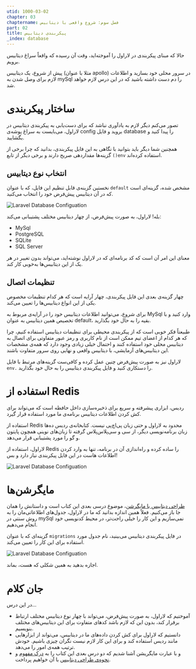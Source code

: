 ```yaml
---
utid: 1000-03-02
chapter: 03
chaptername: فصل سوم: شروع واقعی با دیتابیس
part: 02
title: پیکربندی دیتابیس
_index: database
---
```

حالا که مبنای پیکربندی در لاراول را آموخته‌اید، وقت آن رسیده که واقعاً سراغ دیتابیس برویم. 

پیش از شروع، یک دیتابیس (مثلا با عنوان apollo) در سرور محلی خود بسازید و اطلاعات لازم برای وصل شدن به mySql را دم دست داشته باشید که در این درس لازم خواهد شد.

# ساختار پیکربندی

تصور می‌کنم دیگر لازم به یادآوری نباشد که برای دست‌یابی به پیکربندی دیتابیس در لاراول، می‌بایست به سراغ پوشه‌ی config بروید و فایل database را پیدا کنید و بگشایید.

همچنین شما دیگر باید بتوانید با نگاهی به این فایل پیکربندی، بدانید که چرا برخی از گزینه‌ها مقداردهی صریح دارند و برخی دیگر از تابع `()env` استفاده کرده‌اند. 

## انتخاب نوع دیتابیس

نخستین گزینه‌ی قابل تنظیم این فایل، که با عنوان `default` مشخص شده، گزینه‌ای است که در آن دیتابیس پیش‌فرض خود را انتخاب می‌کنید.

![Laravel Database Configuation](/laravel-0-to-60/images/database-config-default.jpg)

بله! لاراول، به صورت پیش‌فرض، از چهار دیتابیس مختلف پشتیبانی می‌کند:

 - MySql
 - PostgreSQL
 - SQLite
 - SQL Server

معنای این امر آن است که کد برنامه‌ای که در لاراول نوشته‌اید، می‌تواند بدون تغییر در هر یک از این دیتابیس‌ها به‌خوبی کار کند.

## تنظیمات اتصال

چهار گزینه‌ی بعدی این فایل پیکربندی، چهار آرایه است که هر کدام تنظیمات مخصوص یکی از این انواع دیتابیس‌ها را تعیین می‌کند.

برای شروع، می‌توانید اطلاعات دیتابیس خود را در آرایه‌ی مربوط به MySql وارد کنید و با تخصیص همین دیتابیس به عنوان default، بقیه را به حال خود بگذارید.

طبیعتاً فکر خوبی است که از پیکربندی محیطی برای تنظیمات دیتابیس استفاده کنیم، چرا که هر کدام از اعضای تیم ممکن است از نام کاربری و رمز عبور متفاوتی برای اتصال به دیتابیس محلی خود استفاده کنند و احتمال خیلی زیادی وجود دارد که همه‌ی مشخصات این دیتابیس‌های آزمایشی، با دیتابیس واقعی و نهایی روی سرور متفاوت باشند.

لاراول نیز به صورت پیش‌فرض چنین عمل کرده و کافی‌ست گزینه‌های مرتبط با فایل `env.` را دستکاری کنید و فایل پیکربندی دیتابیس را به حال خود بگذارید.

# استفاده از Redis

ردیس، ابزاری پیشرفته و سریع برای ذخیره‌سازی داخل حافظه است که می‌تواند برای کش کردن اطلاعات دیتابیس برنامه‌ی ما مورد استفاده قرار گیرد.

استفاده از Redis محدود به لاراول و حتی زبان پی‌اچ‌پی نیست. کتابخانه‌ی ردیس ده‌ها زبان برنامه‌نویسی دیگر، از سی و سی‌پلاس‌پلاس گرفته تا زبان‌های نوینی همچون پایتون و گو را مورد پشتیبانی قرار می‌دهد.

لاراول، استفاده از Redis را ساده کرده و راه‌اندازی آن در برنامه، تنها به وارد کردن اطلاعات هاست در این فایل پیکربندی نیاز دارد و بس!

![Laravel Database Configuation](/laravel-0-to-60/images/database-config-redis.jpg)

# مایگرشن‌ها

[طراحی دیتابیس با مایگرشن](/laravel-0-to-60/chapter03/lesson03/migrations/)، موضوع درسی بعدی این کتاب است و داستانش را همان جا باز می‌کنیم. فعلاً همین اندازه بدانید که ما در لاراول، جدول‌های اطلاعاتی‌مان را به روش سنتی در mySql نمی‌سازیم و این کار را خیلی راحت‌تر، در محیط کدنویسی خود انجام می‌دهیم.

گزینه‌ای که با عنوان `migrations` در فایل پیکربندی دیتابیس می‌بینید، نام جدول مورد استفاده برای این کار را تعیین می‌کند.

![Laravel Database Configuation](/laravel-0-to-60/images/database-config-migration.jpg)

 اجازه بدهید به همین شکلی که هست، بماند.

# جان کلام

در این درس...

- آموختیم که لاراول، به صورت پیش‌فرض، می‌تواند با چهار نوع دیتابیس مختلف ارتباط برقرار کند، بدون این که لازم باشد کدهای متفاوت برای این دیتابیس‌های مختلف بنویسیم.
- دانستیم که لاراول برای کش کردن داده‌های ما در دیتابیس، می‌تواند از ابزارهایی مانند ردیس استفاده کند و برای این کار لازم نیست نگران چیزی باشیم. خودش ترتیب همه‌ی امور را می‌دهد.
- و با عبارت مایگریشن آشنا شدیم که دو درس بعدی این کتاب را به [درک مفهوم](/laravel-0-to-60/chapter03/lesson03/understanding-migrations/) و [نحوه‌ی طراحی دیتابیس](/laravel-0-to-60/chapter03/lesson04/migrations/) با آن خواهیم پرداخت.

